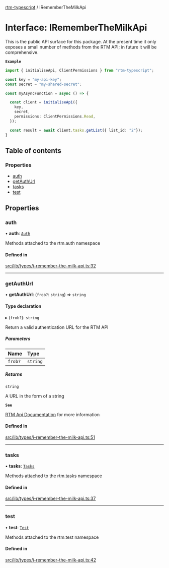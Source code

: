 [rtm-typescript](../README.md) / IRememberTheMilkApi

# Interface: IRememberTheMilkApi

This is the public API surface for this package. At the present time it only exposes a small number of methods from the RTM API; in future it will be comprehensive.

**`Example`**

```TypeScript
import { initialiseApi, ClientPermissions } from "rtm-typescript";

const key = "my-api-key";
const secret = "my-shared-secret";

const myAsyncFunction = async () => {

  const client = initialiseApi({
    key,
    secret,
    permissions: ClientPermissions.Read,
  });

  const result = await client.tasks.getList({ list_id: "2"});
}

```

## Table of contents

### Properties

- [auth](IRememberTheMilkApi.md#auth)
- [getAuthUrl](IRememberTheMilkApi.md#getauthurl)
- [tasks](IRememberTheMilkApi.md#tasks)
- [test](IRememberTheMilkApi.md#test)

## Properties

### auth

• **auth**: [`Auth`](Auth.md)

Methods attached to the rtm.auth namespace

#### Defined in

[src/lib/types/i-remember-the-milk-api.ts:32](https://github.com/benwainwright/rtm-typescript/blob/566fc76/src/lib/types/i-remember-the-milk-api.ts#L32)

___

### getAuthUrl

• **getAuthUrl**: (`frob?`: `string`) => `string`

#### Type declaration

▸ (`frob?`): `string`

Return a valid authentication URL for the RTM API

##### Parameters

| Name | Type |
| :------ | :------ |
| `frob?` | `string` |

##### Returns

`string`

A URL in the form of a string

**`See`**

[RTM Api Documentation](https://www.rememberthemilk.com/services/api/authentication.rtm) for more information

#### Defined in

[src/lib/types/i-remember-the-milk-api.ts:51](https://github.com/benwainwright/rtm-typescript/blob/566fc76/src/lib/types/i-remember-the-milk-api.ts#L51)

___

### tasks

• **tasks**: [`Tasks`](Tasks.md)

Methods attached to the rtm.tasks namespace

#### Defined in

[src/lib/types/i-remember-the-milk-api.ts:37](https://github.com/benwainwright/rtm-typescript/blob/566fc76/src/lib/types/i-remember-the-milk-api.ts#L37)

___

### test

• **test**: [`Test`](Test.md)

Methods attached to the rtm.test namespace

#### Defined in

[src/lib/types/i-remember-the-milk-api.ts:42](https://github.com/benwainwright/rtm-typescript/blob/566fc76/src/lib/types/i-remember-the-milk-api.ts#L42)
